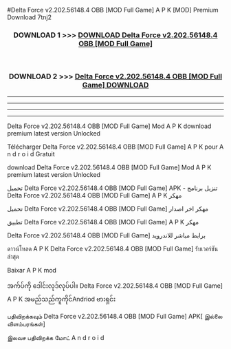 #Delta Force v2.202.56148.4 OBB [MOD Full Game] A P K [MOD] Premium Download 7tnj2



<div align="center">

<h3>DOWNLOAD 1 >>> <a href="https://teeasianyam.web.app?sq=Delta Force v2.202.56148.4 OBB [MOD Full Game]">DOWNLOAD Delta Force v2.202.56148.4 OBB [MOD Full Game] </a></h3><br>

<h3>DOWNLOAD 2 >>> <a href="https://teeasianyam.web.app?sq=Delta Force v2.202.56148.4 OBB [MOD Full Game] ">Delta Force v2.202.56148.4 OBB [MOD Full Game]  DOWNLOAD </a></h3>

</div>


----------------------------------------------------------

----------------------------------------------------------

----------------------------------------------------------

----------------------------------------------------------


Delta Force v2.202.56148.4 OBB [MOD Full Game]  Mod A P K download premium latest version Unlocked

Télécharger Delta Force v2.202.56148.4 OBB [MOD Full Game]  A P K pour A n d r o i d Gratuit

download Delta Force v2.202.56148.4 OBB [MOD Full Game]  Mod A P K premium latest version Unlocked

تحميل Delta Force v2.202.56148.4 OBB [MOD Full Game]  APK - تنزيل برنامج Delta Force v2.202.56148.4 OBB [MOD Full Game]  A P K مهكر

تحميل Delta Force v2.202.56148.4 OBB [MOD Full Game]  مهكر اخر اصدار

تطبيق Delta Force v2.202.56148.4 OBB [MOD Full Game]  A P K مهكر

Delta Force v2.202.56148.4 OBB [MOD Full Game]  برابط مباشر للاندرويد

ดาวน์โหลด A P K Delta Force v2.202.56148.4 OBB [MOD Full Game]  รับเวอร์ชันล่าสุด

Baixar A P K mod

အက်ပ်ကို ဒေါင်းလုဒ်လုပ်ပါ။ Delta Force v2.202.56148.4 OBB [MOD Full Game]  A P K အမည်သည်ကူကိုင်Andriod ဗားရှင်း

பதிவிறக்கவும் Delta Force v2.202.56148.4 OBB [MOD Full Game]  APK[ இல்லை விளம்பரங்கள்] 
 
இலவச பதிவிறக்க மோட் A n d r o i d



